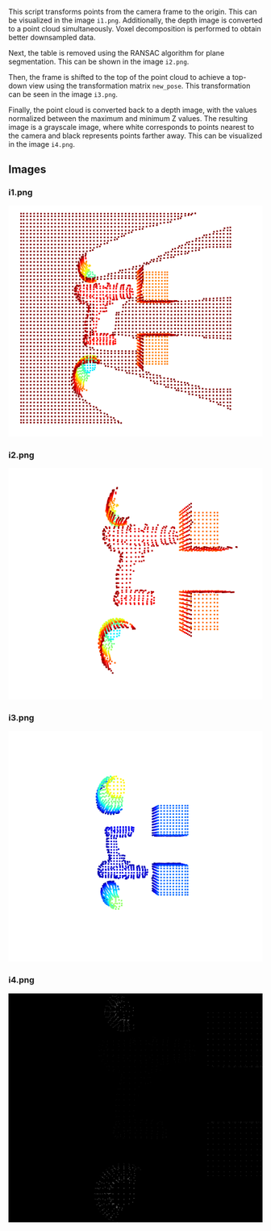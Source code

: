 
This script transforms points from the camera frame to the origin. This can be visualized in the image `i1.png`. Additionally, the depth image is converted to a point cloud simultaneously. Voxel decomposition is performed to obtain better downsampled data.

Next, the table is removed using the RANSAC algorithm for plane segmentation. This can be shown in the image `i2.png`.

Then, the frame is shifted to the top of the point cloud to achieve a top-down view using the transformation matrix `new_pose`. This transformation can be seen in the image `i3.png`.

Finally, the point cloud is converted back to a depth image, with the values normalized between the maximum and minimum Z values. The resulting image is a grayscale image, where white corresponds to points nearest to the camera and black represents points farther away. This can be visualized in the image `i4.png`.

## Images

### i1.png
![i1](i1.png)

### i2.png
![i2](i2.png)

### i3.png
![i3](i3.png)

### i4.png
![i4](i4.png)
